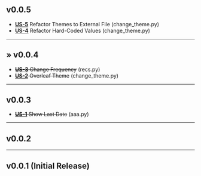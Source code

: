 ## v0.0.5
* [**US-5**](https://daniel-hengyu-xiang.atlassian.net/browse/US-5) Refactor Themes to External File (change_theme.py)
* [**US-4**](https://daniel-hengyu-xiang.atlassian.net/browse/US-4) Refactor Hard-Coded Values (change_theme.py)
___
## &raquo; v0.0.4
* ~~[**US-3**](https://daniel-hengyu-xiang.atlassian.net/browse/US-3) Change Frequency~~ (recs.py)
* ~~[**US-2**](https://daniel-hengyu-xiang.atlassian.net/browse/US-2) Overleaf Theme~~ (change_theme.py)
___
## v0.0.3
* ~~[**US-1**](https://daniel-hengyu-xiang.atlassian.net/browse/US-1) Show Last Date~~ (aaa.py)
___
## v0.0.2
___
## v0.0.1 (Initial Release)